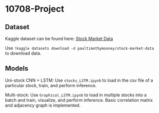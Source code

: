 # 10708-Project

## Dataset

Kaggle dataset can be found here: [Stock Market Data](https://www.kaggle.com/datasets/paultimothymooney/stock-market-data)

Use `!kaggle datasets download -d paultimothymooney/stock-market-data` to download data.

## Models

Uni-stock CNN + LSTM: Use `stocks_LSTM.ipynb` to load in the csv file of a particular stock, train, and perform inference.

Multi-stock: Use `Graphical_LSTM.ipynb` to load in multiple stocks into a batch and train, visualize, and perform inference. Basic correlation matrix and adjacency graph is implemented.


